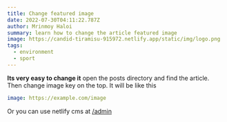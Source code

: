 ```yaml
---
title: Change featured image
date: 2022-07-30T04:11:22.787Z
author: Mrinmoy Haloi
summary: learn how to change the article featured image
image: https://candid-tiramisu-915972.netlify.app/static/img/logo.png
tags:
  - environment
  - sport
---
```

**Its very easy to change it**
open the posts directory and find the article. Then change image key on the top. It will be like this
```yml
image: https://example.com/image
```

Or you can use netlify cms at [/admin](/admin)